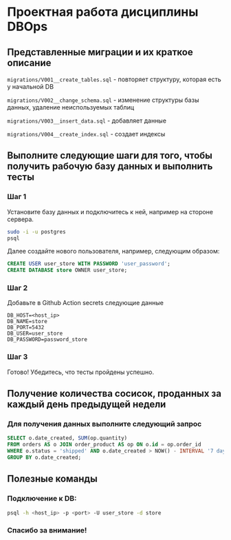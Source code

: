 # Проектная работа дисциплины DBOps

## Представленные миграции и их краткое описание
`migrations/V001__create_tables.sql` - повторяет структуру, которая есть у начальной DB

`migrations/V002__change_schema.sql` - изменение структуры базы данных, удаление неиспользуемых таблиц

`migrations/V003__insert_data.sql` - добавляет данные

`migrations/V004__create_index.sql` - создает индексы

## Выполните следующие шаги для того, чтобы получить рабочую базу данных и выполнить тесты

### Шаг 1
Установите базу данных и подключитесь к ней, например на стороне сервера.

```bash
sudo -i -u postgres
psql
```

Далее создайте нового пользователя, например, следующим образом:
```sql
CREATE USER user_store WITH PASSWORD 'user_password';
CREATE DATABASE store OWNER user_store;
```

### Шаг 2

Добавьте в Github Action secrets следующие данные

```
DB_HOST=<host_ip>
DB_NAME=store
DB_PORT=5432
DB_USER=user_store
DB_PASSWORD=password_store
```

### Шаг 3
Готово! Убедитесь, что тесты пройдены успешно.

## Получение количества сосисок, проданных за каждый день предыдущей недели
### Для получения данных выполните следующий запрос
```sql
SELECT o.date_created, SUM(op.quantity) 
FROM orders AS o JOIN order_product AS op ON o.id = op.order_id
WHERE o.status = 'shipped' AND o.date_created > NOW() - INTERVAL '7 day'
GROUP BY o.date_created;
```

## Полезные команды

### Подключение к DB:
```bash
psql -h <host_ip> -p <port> -U user_store -d store
```

### Спасибо за внимание!